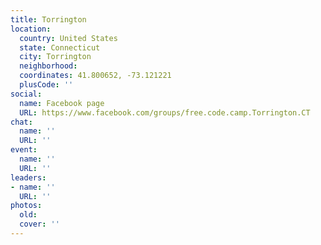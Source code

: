 ```yaml
---
title: Torrington
location:
  country: United States
  state: Connecticut
  city: Torrington
  neighborhood: 
  coordinates: 41.800652, -73.121221
  plusCode: ''
social:
  name: Facebook page
  URL: https://www.facebook.com/groups/free.code.camp.Torrington.CT
chat:
  name: ''
  URL: ''
event:
  name: ''
  URL: ''
leaders:
- name: ''
  URL: ''
photos:
  old: 
  cover: ''
---
```

